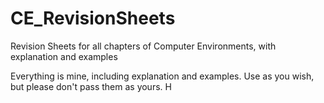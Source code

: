 # CE_RevisionSheets

Revision Sheets for all chapters of Computer Environments, with explanation and examples


Everything is mine, including explanation and examples.
Use as you wish, but please don't pass them as yours.
H

